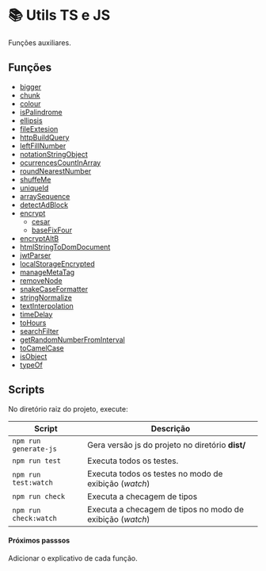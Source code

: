 # :books: Utils TS e JS

Funções auxiliares.

## Funções

- [bigger](./src/bigger)
- [chunk](./src/chunk)
- [colour](./src/colour)
- [isPalindrome](./src/isPalindrome)
- [ellipsis](./src/ellipsis)
- [fileExtesion](./src/fileExtesion)
- [httpBuildQuery](./src/httpBuildQuery)
- [leftFillNumber](./src/leftFillNumber)
- [notationStringObject](./src/notationStringObject)
- [ocurrencesCountInArray](./src/ocurrencesCountInArray)
- [roundNearestNumber](./src/roundNearestNumber)
- [shuffeMe](./src/shuffeMe)
- [uniqueId](./src/uniqueId)
- [arraySequence](./src/arraySequence)
- [detectAdBlock](./src/detectAdBlock)
- [encrypt](./src/encrypt)
  - [cesar](./src/encrypt/cesar)
  - [baseFixFour](./src/encrypt/baseFixFour)
- [encryptAltB](./src/encryptPlanB)
- [htmlStringToDomDocument](./src/htmlStringToDomDocument)
- [jwtParser](./src/jwtParser)
- [localStorageEncrypted](./src/localStorageEncrypted)
- [manageMetaTag](./src/manageMetaTag)
- [removeNode](./src/removeNode)
- [snakeCaseFormatter](./src/snakeCaseFormatter)
- [stringNormalize](./src/stringNormalize)
- [textInterpolation](./src/textInterpolation)
- [timeDelay](./src/timeDelay)
- [toHours](./src/toHours)
- [searchFilter](./src/searchFilter)
- [getRandomNumberFromInterval](./src/getRandomNumberFromInterval)
- [toCamelCase](./src/toCamelCase)
- [isObject](./src/isObject)
- [typeOf](./src/typeOf)

## Scripts

No diretório raiz do projeto, execute:

| Script                | Descrição                                                 |
| --------------------- | --------------------------------------------------------- |
| `npm run generate-js` | Gera versão js do projeto no diretório **dist/**          |
| `npm run test`        | Executa todos os testes.                                  |
| `npm run test:watch`  | Executa todos os testes no modo de exibição (_watch_)     |
| `npm run check`       | Executa a checagem de tipos                               |
| `npm run check:watch` | Executa a checagem de tipos no modo de exibição (_watch_) |

#### Próximos passsos

Adicionar o explicativo de cada função.
